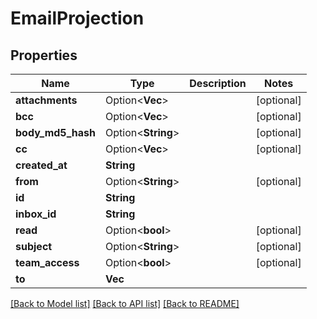 # EmailProjection

## Properties

Name | Type | Description | Notes
------------ | ------------- | ------------- | -------------
**attachments** | Option<**Vec<String>**> |  | [optional]
**bcc** | Option<**Vec<String>**> |  | [optional]
**body_md5_hash** | Option<**String**> |  | [optional]
**cc** | Option<**Vec<String>**> |  | [optional]
**created_at** | **String** |  | 
**from** | Option<**String**> |  | [optional]
**id** | **String** |  | 
**inbox_id** | **String** |  | 
**read** | Option<**bool**> |  | [optional]
**subject** | Option<**String**> |  | [optional]
**team_access** | Option<**bool**> |  | [optional]
**to** | **Vec<String>** |  | 

[[Back to Model list]](../README.md#documentation-for-models) [[Back to API list]](../README.md#documentation-for-api-endpoints) [[Back to README]](../README.md)


